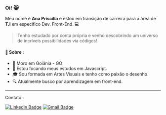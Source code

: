 ### **Oi!** 😸


Meu nome é **Ana Priscilla** e estou em transição de carreira para a área de **T.I** em especifico Dev. Front-End. 💻


> Tenho estudado por conta própria e venho descobrindo um universo de incríveis possibilidades via códigos! 

#### 💬 **Sobre :** 
- 📍 Moro em Goiânia - GO
- 🦏 Estou focando meus estudos em Javascript.
- 🎓 Sou formada em Artes Visuais e tenho como paixão o desenho. 
- 🔍  Atualmente busco por aprendizagem em front-end.


---
Contato :

  [![Linkedin Badge](https://img.shields.io/badge/-LinkedIn-blue?style=flat-square&logo=Linkedin&logoColor=white&link=https://www.linkedin.com/in/anapriscilla/)](https://www.linkedin.com/in/anapriscilla/) [![Gmail Badge](https://img.shields.io/badge/-Gmail-c14438?style=flat-square&logo=Gmail&logoColor=white&link=mailto:web.anapriscilla@gmail.com)](mailto:web.anapriscilla@gmail.com)
